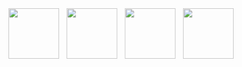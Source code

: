 <div style="display: flex; gap: 15px;">
  <img src="https://github.com/user-attachments/assets/a7875628-34de-40c6-a482-4548de90e6ba" width="100"/>
  <img src="https://github.com/user-attachments/assets/43c4edf9-796f-4244-9e13-bb1748b1b733" width="100"/>
  <img src="https://github.com/user-attachments/assets/d3a59567-d460-4e3b-896f-8fb5564da163" width="100"/>
  <img src="https://github.com/user-attachments/assets/4942c5d6-f28c-49e9-9b24-7de0b7131804" width="100"/>
</div>

